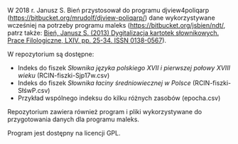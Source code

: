 W 2018 r. Janusz S. Bień przystosował do programu djview4poliqarp
(https://bitbucket.org/mrudolf/djview-poliqarp/) dane wykorzystywane
wcześniej na potrzeby programu maleks
(https://bitbucket.org/jsbien/ndt/, patrz
także: [Bień, Janusz S. (2013) Dygitalizacja kartotek słownikowych. Prace Filologiczne, LXIV. pp. 25-34. ISSN 0138-0567](https://www.ceeol.com/search/article-detail?id=4783)).

W repozytorium są dostępne:

* Indeks do fiszek *Słownika języka polskiego XVII i pierwszej połowy XVIII wieku* (RCIN-fiszki-Sjp17w.csv)
* Indeks do fiszek *Słownika łaciny średniowiecznej w Polsce* (RCIN-fiszki-SłśwP.csv)
* Przykład wspólnego indeksu do kilku różnych zasobów (epocha.csv)

Repozytorium zawiera również program i pliki wykorzystywane do
przygotowania danych dla programu maleks.

Program jest dostępny na licencji GPL.
